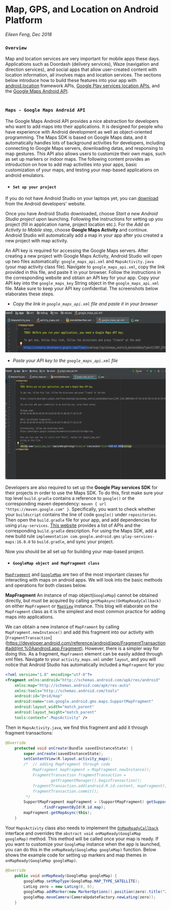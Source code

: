 # Map, GPS, and Location on Android Platform
*Eileen Feng, Dec 2018*

###   `Overview`

Map and location services are very important for mobile apps these days. Applications such as Doordash (delivery services), Waze (navigation and direction services), and social apps that allow user-created content with location information, all involves maps and location services. The sections below introduce how to build these features into your app with [android.location](https://developer.android.com/reference/android/location/package-summary) framework APIs, [Google Play services location APIs](https://developer.android.com/training/location/), and the [Google Maps Android API](https://developers.google.com/maps/documentation/android-sdk/intro). 
<br> <br/>
###   `Maps - Google Maps Android API`

The Google Maps Android API provides a nice abstraction for developers who want to add maps into their applications. It is designed for people who have experience with Android development as well as object-oriented programming. The Maps SDK is based on Google Maps data, and it automatically handles lots of background activities for developers, including connecting to Google Maps servers, downloading datas, and responsing to map gestures. This API also allows users to customize their own maps, such as set up markers or indoor maps. The following content provides an introduction on how to add map activities into your apps, basic customization of your maps, and testing your map-based applications on android emulators. 

- ####   `Set up your project`

If you do not have Android Studio on your laptops yet, you can [download](https://developer.android.com/studio/) from the Android developers' website. 

Once you have Android Studio downloaded, choose *Start a new Android Studio project* upon launching. Following the instructions for setting up you project (fill in application name, project location etc.). For the *Add an Activity to Mobile* step, choose **Google Maps Activity** and continue. Android Studio will automatically add a map in your app after you created a new project with map activity. 

An API key is required for accessing the Google Maps servers. After creating a new project with Google Maps Activity, Android Studio will open up two files automatically: `google_maps_api.xml` and `MapsActivity.java` (your map activity class file). Navigate to `google_maps_api.xml`, copy the link provided in this file, and paste it in your browser. Follow the instructions in the corresponding website and obtain an API key for your app. Copy your API key into the `google_maps_key` String object in the `google_maps_api.xml` file. Make sure to keep your API key confidential. The screenshots below elaborates these steps. 

- *Copy the link in `google_maps_api.xml` file and paste it in your browser*
 
<p align="center">
 <img src="/image/google_maps_api.png" width="600" height="130" >
</p>

- *Paste your API key to the `google_maps_api.xml` file*

<p align="center">
 <img src="/image/API_key.png" width="700" height="350" >
</p>


Developers are also required to set up the **Google Play services SDK** for their projects in order to use the Maps SDK. To do this, first make sure your top level `build.gradle` contains a reference to `google()` or the corresponding maven dependency: `maven { url "https://maven.google.com" }`. Specifically, you want to check whether your `buildscript` contains the line of code `google()` under `repositories`. Then open the `build.gradle` file for your app, and add dependencies for using `play-services`. [This website](https://developers.google.com/android/guides/setup) provides a list of APIs and the corresponding `build.gradle` description. For using the Maps SDK, add a new build rule `implementation com.google.android.gms:play-services-maps:16.0.0` to `build.gradle`, and sync your project. 

Now you should be all set up for building your map-based project. 


- ####   `GoogleMap object and MapFragment class`
 
 [`MapFragment`](https://developers.google.com/android/reference/com/google/android/gms/maps/MapFragment) and [`GoogleMap`](https://developers.google.com/android/reference/com/google/android/gms/maps/GoogleMap) are two of the most important classes for interacting with maps on android apps. We will look into the basic methods and operations for both classes below. 
 
**MapFragment** 
An instance of map object(`GoogleMap`) cannot be obtained directly, but must be acquired by calling `getMapAsync(OnMapReadyCallback)` on either `MapFragment` or [`MapView`](https://developers.google.com/android/reference/com/google/android/gms/maps/MapView) instance. This blog will elaborate on the `MapFragment` class as it is the simplest and most common practice for adding maps into applications. 

We can obtain a new instance of `MapFrament` by calling `MapFragment.newInstance()` and add this fragment into our activity with [`FragmentTransaction`](https://developer.android.com/reference/android/app/FragmentTransaction#add(int,%0Aandroid.app.Fragment). However, there is a simpler way for doing this. As a fragment, `MapFrament` element can be easily added through xml files. Navigate to your `activity_maps.xml` under `layout`, and you will notice that Android Studio has automatically included a `MapFragment` for you: 

```xml
<?xml version="1.0" encoding="utf-8"?>
<fragment xmlns:android="http://schemas.android.com/apk/res/android"
    xmlns:map="http://schemas.android.com/apk/res-auto"
    xmlns:tools="http://schemas.android.com/tools"
    android:id="@+id/map"
    android:name="com.google.android.gms.maps.SupportMapFragment"
    android:layout_width="match_parent"
    android:layout_height="match_parent"
    tools:context=".MapsActivity" />
```

Then in `MapsActivity.java`, we find this fragment and add it through fragment transactions: 

```java
@Override
    protected void onCreate(Bundle savedInstanceState) {
        super.onCreate(savedInstanceState);
        setContentView(R.layout.activity_maps);
        /*  // adding MapFragment through code
            MapFragment mapFragment = MapFragment.newInstance();
            FragmentTransaction fragmentTransaction =
                    getFragmentManager().beginTransaction();
            fragmentTransaction.add(android.R.id.content, mapFragment);
            fragmentTransaction.commit();
         */
        SupportMapFragment mapFragment = (SupportMapFragment) getSupportFragmentManager()
                .findFragmentById(R.id.map);
        mapFragment.getMapAsync(this);
    }

```

Your `MapsActivity` class also needs to implement the [`OnMapReadyCallback`](https://developers.google.com/android/reference/com/google/android/gms/maps/OnMapReadyCallback) interface and overrides the `abstract void	onMapReady(GoogleMap googleMap)` method. This method will be called once your map is ready. If you want to customize your `GoogleMap` instance when the app is launched, you can do this in the `onMapReady(GoogleMap googleMap)` function. Below shows the example code for setting up markers and map themes in `onMapReady(GoogleMap googleMap)`. 

```java
@Override
    public void onMapReady(GoogleMap googleMap) {
        googleMap.setMapType(GoogleMap.MAP_TYPE_SATELLITE);
        LatLng zero = new LatLng(0, 0);
        googleMap.addMarker(new MarkerOptions().position(zero).title("Zero"));
        googleMap.moveCamera(CameraUpdateFactory.newLatLng(zero));
    }
```
